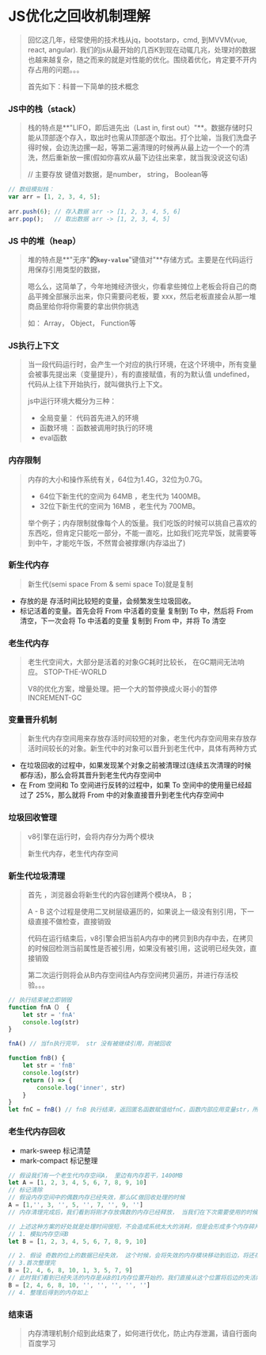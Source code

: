 # JS优化之回收机制理解

> 回忆这几年，经常使用的技术栈从jq，bootstarp，cmd, 到MVVM(vue, react, angular). 我们的js从最开始的几百K到现在动辄几兆，处理对的数据也越来越复杂，随之而来的就是对性能的优化。围绕着优化，肯定要不开内存占用的问题。。。
>
> 首先如下：科普一下简单的技术概念

### JS中的栈（stack）

> 栈的特点是**"LIFO，即后进先出（Last in, first out）"**。数据存储时只能从顶部逐个存入，取出时也需从顶部逐个取出。打个比喻，当我们洗盘子得时候，会边洗边摞一起，等第二遍清理的时候再从最上边一个一个的清洗，然后重新放一摞(假如你喜欢从最下边往出来拿，就当我没说这句话)
>
> // 主要存放 键值对数据，是number， string， Boolean等

```javascript
// 数组模拟栈：
var arr = [1, 2, 3, 4, 5];
 
arr.push(6); // 存入数据 arr -> [1, 2, 3, 4, 5, 6]
arr.pop();   // 取出数据 arr -> [1, 2, 3, 4, 5]
```

### JS 中的堆（heap）

> 堆的特点是**"无序"**的`key-value`**"键值对"**存储方式。主要是在代码运行用保存引用类型的数据，
>
> 嗯么么，这简单了，今年地摊经济很火，你看拿些摊位上老板会将自己的商品平摊全部展示出来，你只需要问老板，要 xxx，然后老板直接会从那一堆商品里给你将你需要的拿出供你挑选
>
> 如： Array， Object， Function等



### JS执行上下文

> 当一段代码运行时，会产生一个对应的执行环境，在这个环境中，所有变量会被事先提出来（变量提升），有的直接赋值，有的为默认值 undefined，代码从上往下开始执行，就叫做执行上下文。
>
> js中运行环境大概分为三种：
>
> 	- 全局变量： 代码首先进入的环境
> 	- 函数环境 ：函数被调用时执行的环境
> 	- eval函数

### 内存限制

> 内存的大小和操作系统有关，64位为1.4G，32位为0.7G。
>
> - 64位下新生代的空间为 64MB ，老生代为 1400MB。
> - 32位下新生代的空间为 16MB ，老生代为 700MB。
>
> 举个例子；内存限制就像每个人的饭量。我们吃饭的时候可以挑自己喜欢的东西吃，但肯定只能吃一部分，不能一直吃，比如我们吃完早饭，就需要等到中午，才能吃午饭，不然胃会被撑爆(内存溢出了)



### 新生代内存

> 新生代(semi space From & semi space To)就是复制
>
- 存放的是 存活时间比较短的变量，会频繁发生垃圾回收。
- 标记活着的变量。首先会将 From 中活着的变量 复制到 To 中，然后将 From 清空，下一次会将 To 中活着的变量 复制到 From 中，并将 To 清空

### 老生代内存
> 老生代空间大，大部分是活着的对象GC耗时比较长， 在GC期间无法响应。 STOP-THE-WORLD
>
> V8的优化方案，增量处理。把一个大的暂停换成火哥小的暂停	INCREMENT-GC



### 变量晋升机制

> 新生代内存空间用来存放存活时间较短的对象，老生代内存空间用来存放存活时间较长的对象。新生代中的对象可以晋升到老生代中，具体有两种方式

- 在垃圾回收的过程中，如果发现某个对象之前被清理过(连续五次清理的时候都存活)，那么会将其晋升到老生代内存空间中
- 在 From 空间和 To 空间进行反转的过程中，如果 To 空间中的使用量已经超过了 25%，那么就将 From 中的对象直接晋升到老生代内存空间中

### 垃圾回收管理

> v8引擎在运行时，会将内存分为两个模块
>
> 新生代内存，老生代内存空间

### 新生代垃圾清理

> 首先 ，浏览器会将新生代的内容创建两个模块A， B；
>
> A - B 这个过程是使用二叉树层级遍历的，如果说上一级没有别引用，下一级直接不做检查，直接销毁
>
> 代码在运行结束后，v8引擎会把当前A内存中的拷贝到B内存中去，在拷贝的时候回检测当前属性是否被引用，如果没有被引用，这说明已经失效，直接销毁
>
> 第二次运行则将会从B内存空间往A内存空间拷贝遍历，并进行存活校验。。。

```javascript
// 执行结束被立即销毁
function fnA（） {
    let str = 'fnA'
    console.log(str)
}

fnA() // 当fn执行完毕， str 没有被继续引用，则被回收

function fnB() {
    let str = 'fnB'
    console.log(str)
    return () => {
        console.log('inner', str)
    }
}
let fnC = fnB() // fnB 执行结束，返回匿名函数赋值给fnC，函数内部应用变量str，所以 fnB作用于不会被销毁，str，存活，匿名函数存活，
```



### 老生代内存回收

- mark-sweep 标记清楚
- mark-compact 标记整理

```javascript
// 假设我们有一个老生代内存空间A， 里边有内存若干，1400MB
let A = [1, 2, 3, 4, 5, 6, 7, 8, 9, 10]
// 标记清除
// 假设内存空间中的偶数内存已经失效，那么GC做回收处理的时候
A = [1,'', 3, '', 5, '', 7, '', 9, '']
// 内存清理完成后，我们看到将刚才存放偶数的内存已经释放， 当我们在下次需要使用的时候，不许重新分配内存，直接使用已经空出来的内存即可

// 上述这种方案的好处就是处理时间很短，不会造成系统太大的消耗，但是会形成多个内存碎片，例如我们可用内存空间有800M，然后又300M是内存碎片，如上述偶数位置被清除后的样子，那么我们当需要一个新的内存空间600M的时候，会发现因为连续的内存空间只有500M，不够用，这种情况下就需要使用标记整理
// 1. 模拟内存空间B
let B = [1, 2, 3, 4, 5, 6, 7, 8, 9, 10]

// 2. 假设 奇数的位上的数据已经失效， 这个时候，会将失效的内存模块移动到后边，将还存活的内存移动至前边
// 3.首次整理完
B = [2, 4, 6, 8, 10, 1, 3, 5, 7, 9]
// 此时我们看到已经失活的内存是从B的1内存位置开始的，我们直接从这个位置将后边的失活内存全部清理即可
B = [2, 4, 6, 8, 10, '', '', '', '', '']
// 4. 整理后得到的内存如上
```

### 结束语

> 内存清理机制介绍到此结束了，如何进行优化，防止内存泄漏，请自行面向百度学习